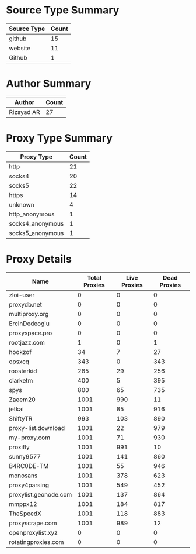 # Source Type Summary

| Source Type | Count |
|-------------|-------|
| github | 15 |
| website | 11 |
| Github | 1 |


# Author Summary

| Author | Count |
|--------|-------|
| Rizsyad AR | 27 |


# Proxy Type Summary

| Proxy Type | Count |
|------------|-------|
| http | 21 |
| socks4 | 20 |
| socks5 | 22 |
| https | 14 |
| unknown | 4 |
| http_anonymous | 1 |
| socks4_anonymous | 1 |
| socks5_anonymous | 1 |


# Proxy Details

| Name | Total Proxies | Live Proxies | Dead Proxies |
|------|---------------|--------------|---------------|
| zloi-user | 0 | 0 | 0 |
| proxydb.net | 0 | 0 | 0 |
| multiproxy.org | 0 | 0 | 0 |
| ErcinDedeoglu | 0 | 0 | 0 |
| proxyspace.pro | 0 | 0 | 0 |
| rootjazz.com | 1 | 0 | 1 |
| hookzof | 34 | 7 | 27 |
| opsxcq | 343 | 0 | 343 |
| roosterkid | 285 | 29 | 256 |
| clarketm | 400 | 5 | 395 |
| spys | 800 | 65 | 735 |
| Zaeem20 | 1001 | 990 | 11 |
| jetkai | 1001 | 85 | 916 |
| ShiftyTR | 993 | 103 | 890 |
| proxy-list.download | 1001 | 22 | 979 |
| my-proxy.com | 1001 | 71 | 930 |
| proxifly | 1001 | 991 | 10 |
| sunny9577 | 1001 | 141 | 860 |
| B4RC0DE-TM | 1001 | 55 | 946 |
| monosans | 1001 | 378 | 623 |
| proxy4parsing | 1001 | 549 | 452 |
| proxylist.geonode.com | 1001 | 137 | 864 |
| mmppx12 | 1001 | 184 | 817 |
| TheSpeedX | 1001 | 118 | 883 |
| proxyscrape.com | 1001 | 989 | 12 |
| openproxylist.xyz | 0 | 0 | 0 |
| rotatingproxies.com | 0 | 0 | 0 |
